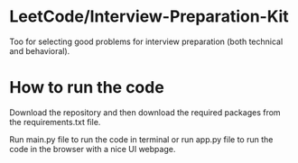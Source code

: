 # LeetCode/Interview-Preparation-Kit

Too for selecting good problems for interview preparation (both technical and behavioral).

# How to run the code

Download the repository and then download the required packages from the requirements.txt file.

Run main.py file to run the code in terminal or run app.py file to run the code in the browser with a nice UI webpage.
